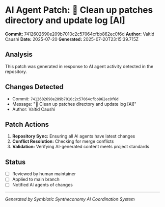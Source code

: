 # AI Agent Patch: 🧹 Clean up patches directory and update log [AI]

**Commit:** 7412602690e209b7010c2c57064cfbb862ec0f6d
**Author:** Valtid Caushi
**Date:** 2025-07-20
**Generated:** 2025-07-20T23:15:39.715Z

## Analysis

This patch was generated in response to AI agent activity detected in the repository.

## Changes Detected

- Commit: `7412602690e209b7010c2c57064cfbb862ec0f6d`
- Message: "🧹 Clean up patches directory and update log [AI]"
- Author: Valtid Caushi

## Patch Actions

1. **Repository Sync:** Ensuring all AI agents have latest changes
2. **Conflict Resolution:** Checking for merge conflicts
3. **Validation:** Verifying AI-generated content meets project standards

## Status

- [ ] Reviewed by human maintainer
- [ ] Applied to main branch
- [ ] Notified AI agents of changes

---
*Generated by Symbiotic Syntheconomy AI Coordination System*
